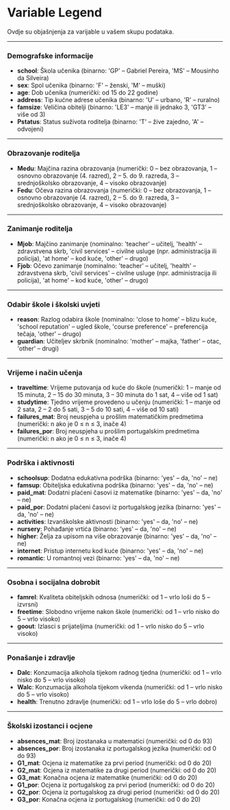 # **Variable Legend**

Ovdje su objašnjenja za varijable u vašem skupu podataka. 

---

### **Demografske informacije**
- **school**: Škola učenika (binarno: 'GP' – Gabriel Pereira, 'MS' – Mousinho da Silveira)  
- **sex**: Spol učenika (binarno: 'F' – ženski, 'M' – muški)  
- **age**: Dob učenika (numerički: od 15 do 22 godine)  
- **address**: Tip kućne adrese učenika (binarno: 'U' – urbano, 'R' – ruralno)  
- **famsize**: Veličina obitelji (binarno: 'LE3' – manje ili jednako 3, 'GT3' – više od 3)  
- **Pstatus**: Status suživota roditelja (binarno: 'T' – žive zajedno, 'A' – odvojeni)  

---

### **Obrazovanje roditelja**
- **Medu**: Majčina razina obrazovanja (numerički: 0 – bez obrazovanja, 1 – osnovno obrazovanje (4. razred), 2 – 5. do 9. razreda, 3 – srednjoškolsko obrazovanje, 4 – visoko obrazovanje)  
- **Fedu**: Očeva razina obrazovanja (numerički: 0 – bez obrazovanja, 1 – osnovno obrazovanje (4. razred), 2 – 5. do 9. razreda, 3 – srednjoškolsko obrazovanje, 4 – visoko obrazovanje)  

---

### **Zanimanje roditelja**
- **Mjob**: Majčino zanimanje (nominalno: 'teacher' – učitelj, 'health' – zdravstvena skrb, 'civil services' – civilne usluge (npr. administracija ili policija), 'at home' – kod kuće, 'other' – drugo)  
- **Fjob**: Očevo zanimanje (nominalno: 'teacher' – učitelj, 'health' – zdravstvena skrb, 'civil services' – civilne usluge (npr. administracija ili policija), 'at home' – kod kuće, 'other' – drugo)  

---

### **Odabir škole i školski uvjeti**
- **reason**: Razlog odabira škole (nominalno: 'close to home' – blizu kuće, 'school reputation' – ugled škole, 'course preference' – preferencija tečaja, 'other' – drugo)  
- **guardian**: Učiteljev skrbnik (nominalno: 'mother' – majka, 'father' – otac, 'other' – drugi)  

---

### **Vrijeme i način učenja**
- **traveltime**: Vrijeme putovanja od kuće do škole (numerički: 1 – manje od 15 minuta, 2 – 15 do 30 minuta, 3 – 30 minuta do 1 sat, 4 – više od 1 sat)  
- **studytime**: Tjedno vrijeme provedeno u učenju (numerički: 1 – manje od 2 sata, 2 – 2 do 5 sati, 3 – 5 do 10 sati, 4 – više od 10 sati)  
- **failures_mat**: Broj neuspjeha u prošlim matematičkim predmetima (numerički: n ako je 0 ≤ n ≤ 3, inače 4)  
- **failures_por**: Broj neuspjeha u prošlim portugalskim predmetima (numerički: n ako je 0 ≤ n ≤ 3, inače 4)  

---

### **Podrška i aktivnosti**
- **schoolsup**: Dodatna edukativna podrška (binarno: 'yes' – da, 'no' – ne)  
- **famsup**: Obiteljska edukativna podrška (binarno: 'yes' – da, 'no' – ne)  
- **paid_mat**: Dodatni plaćeni časovi iz matematike (binarno: 'yes' – da, 'no' – ne)  
- **paid_por**: Dodatni plaćeni časovi iz portugalskog jezika (binarno: 'yes' – da, 'no' – ne)  
- **activities**: Izvanškolske aktivnosti (binarno: 'yes' – da, 'no' – ne)  
- **nursery**: Pohađanje vrtića (binarno: 'yes' – da, 'no' – ne)  
- **higher**: Želja za upisom na više obrazovanje (binarno: 'yes' – da, 'no' – ne)  
- **internet**: Pristup internetu kod kuće (binarno: 'yes' – da, 'no' – ne)  
- **romantic**: U romantnoj vezi (binarno: 'yes' – da, 'no' – ne)  

---

### **Osobna i socijalna dobrobit**
- **famrel**: Kvaliteta obiteljskih odnosa (numerički: od 1 – vrlo loši do 5 – izvrsni)  
- **freetime**: Slobodno vrijeme nakon škole (numerički: od 1 – vrlo nisko do 5 – vrlo visoko)  
- **goout**: Izlasci s prijateljima (numerički: od 1 – vrlo nisko do 5 – vrlo visoko)  

---

### **Ponašanje i zdravlje**
- **Dalc**: Konzumacija alkohola tijekom radnog tjedna (numerički: od 1 – vrlo nisko do 5 – vrlo visoko)  
- **Walc**: Konzumacija alkohola tijekom vikenda (numerički: od 1 – vrlo nisko do 5 – vrlo visoko)  
- **health**: Trenutno zdravlje (numerički: od 1 – vrlo loše do 5 – vrlo dobro)  

---

### **Školski izostanci i ocjene**
- **absences_mat**: Broj izostanaka u matematici (numerički: od 0 do 93)  
- **absences_por**: Broj izostanaka iz portugalskog jezika (numerički: od 0 do 93)  
- **G1_mat**: Ocjena iz matematike za prvi period (numerički: od 0 do 20)  
- **G2_mat**: Ocjena iz matematike za drugi period (numerički: od 0 do 20)  
- **G3_mat**: Konačna ocjena iz matematike (numerički: od 0 do 20)  
- **G1_por**: Ocjena iz portugalskog za prvi period (numerički: od 0 do 20)  
- **G2_por**: Ocjena iz portugalskog za drugi period (numerički: od 0 do 20)  
- **G3_por**: Konačna ocjena iz portugalskog (numerički: od 0 do 20)
